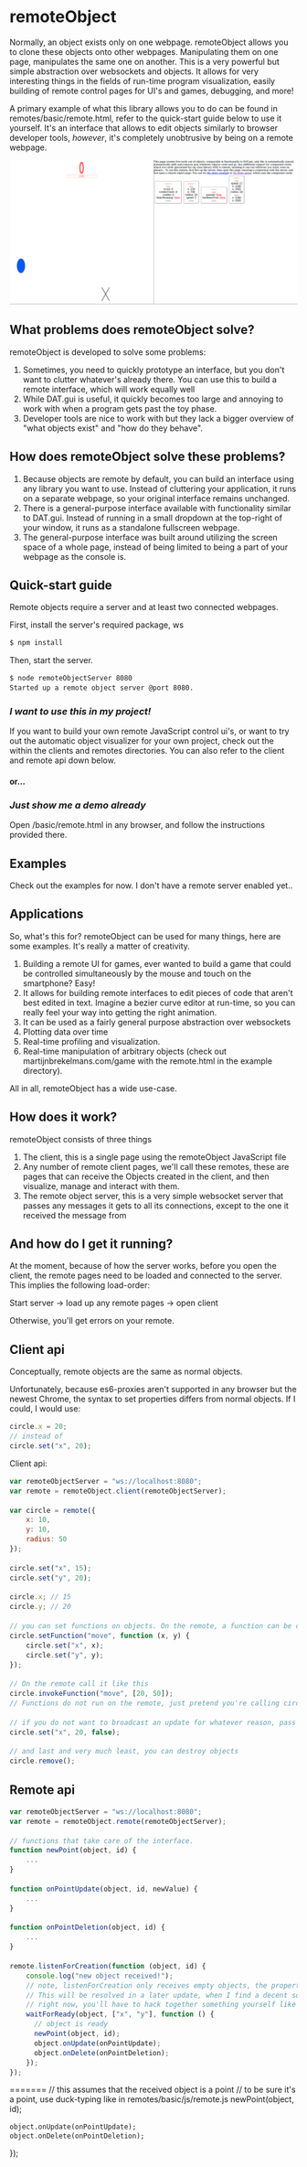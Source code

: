 # remoteObject

Normally, an object exists only on one webpage. remoteObject allows you to clone these objects onto other webpages. Manipulating them on one page, manipulates the same one on another. This is a very powerful but simple abstraction over websockets and objects. It allows for very interesting things in the fields of run-time program visualization, easily building of remote control pages for UI's and games, debugging, and more!

A primary example of what this library allows you to do can be found in remotes/basic/remote.html, refer to the quick-start guide below to use it yourself. It's an interface that allows to edit objects similarly to browser developer tools, *however*, it's completely unobtrusive by being on a remote webpage.

![Image of the demo running][demo]

## What problems does remoteObject solve?

remoteObject is developed to solve some problems:

1. Sometimes, you need to quickly prototype an interface, but you don't want to clutter whatever's already there. You can use this to build a remote interface, which will work equally well
2. While DAT.gui is useful, it quickly becomes too large and annoying to work with when a program gets past the toy phase.
3. Developer tools are nice to work with but they lack a bigger overview of "what objects exist" and "how do they behave".

## How does remoteObject solve these problems?

1. Because objects are remote by default, you can build an interface using any library you want to use. Instead of cluttering your application, it runs on a separate webpage, so your original interface remains unchanged.
2. There is a general-purpose interface available with functionality similar to DAT.gui. Instead of running in a small dropdown at the top-right of your window, it runs as a standalone fullscreen webpage.
3. The general-purpose interface was built around utilizing the screen space of a whole page, instead of being limited to being a part of your webpage as the console is.

## Quick-start guide

Remote objects require a server and at least two connected webpages.

First, install the server's required package, ws

```bash
$ npm install
```

Then, start the server.

```bash
$ node remoteObjectServer 8080
Started up a remote object server @port 8080.
```

### *I want to use this in my project!*

If you want to build your own remote JavaScript control ui's, or want to try out the automatic object visualizer for your own project,
check out the within the clients and remotes directories. You can also refer to the client and remote api down below.

#### or...
### *Just show me a demo already*

Open /basic/remote.html in any browser, and follow the instructions provided there.

## Examples

Check out the examples for now. I don't have a remote server enabled yet..

## Applications

So, what's this for? remoteObject can be used for many things, here are some examples. It's really a matter of creativity.

1. Building a remote UI for games, ever wanted to build a game that could be controlled simultaneously by the mouse and touch on the smartphone? Easy!
2. It allows for building remote interfaces to edit pieces of code that aren't best edited in text. Imagine a bezier curve editor at run-time, so you can really feel your way into getting the right animation.
3. It can be used as a fairly general purpose abstraction over websockets
4. Plotting data over time
5. Real-time profiling and visualization.
6. Real-time manipulation of arbitrary objects (check out martijnbrekelmans.com/game with the remote.html in the example directory).

All in all, remoteObject has a wide use-case.

## How does it work?

remoteObject consists of three things

1. The client, this is a single page using the remoteObject JavaScript file
2. Any number of remote client pages, we'll call these remotes, these are pages that can receive the Objects created in the client, and then visualize, manage and interact with them.
3. The remote object server, this is a very simple websocket server that passes any messages it gets to all its connections, except to the one it received the message from

## And how do I get it running?

At the moment, because of how the server works, before you open the client, the remote pages need to be loaded and connected to the server. This implies the following load-order:

Start server -> load up any remote pages -> open client

Otherwise, you'll get errors on your remote.

## Client api

Conceptually, remote objects are the same as normal objects.

Unfortunately, because es6-proxies aren't supported in any browser but the newest Chrome, the syntax to set properties differs from normal objects. If I could, I would use:
```js
circle.x = 20;
// instead of
circle.set("x", 20);
```

Client api:

```js
var remoteObjectServer = "ws://localhost:8080";
var remote = remoteObject.client(remoteObjectServer);

var circle = remote({
    x: 10,
    y: 10,
    radius: 50
});

circle.set("x", 15);
circle.set("y", 20);

circle.x; // 15
circle.y; // 20

// you can set functions on objects. On the remote, a function can be called
circle.setFunction("move", function (x, y) {
    circle.set("x", x);
    circle.set("y", y);
});

// On the remote call it like this
circle.invokeFunction("move", [20, 50]);
// Functions do not run on the remote, just pretend you're calling circle.move() on the client.

// if you do not want to broadcast an update for whatever reason, pass a third parameter to set
circle.set("x", 20, false);

// and last and very much least, you can destroy objects
circle.remove();
```

## Remote api

```js
var remoteObjectServer = "ws://localhost:8080";
var remote = remoteObject.remote(remoteObjectServer);

// functions that take care of the interface.
function newPoint(object, id) {
    ...
}

function onPointUpdate(object, id, newValue) {
    ...
}

function onPointDeletion(object, id) {
    ...
}

remote.listenForCreation(function (object, id) {
    console.log("new object received!");
    // note, listenForCreation only receives empty objects, the properties of the object get set immediately after this call
    // This will be resolved in a later update, when I find a decent solution to duck-typing objects without parameters
    // right now, you'll have to hack together something yourself like waitForReady defined in remotes/basic/js/remote.js
    waitForReady(object, ["x", "y"], function () {
      // object is ready
      newPoint(object, id);
      object.onUpdate(onPointUpdate);
      object.onDelete(onPointDeletion);
    });
});
```


[demo]: RemoteExample.png
=======
	// this assumes that the received object is a point
	// to be sure it's a point, use duck-typing like in remotes/basic/js/remote.js
   	newPoint(object, id);

   	object.onUpdate(onPointUpdate);
   	object.onDelete(onPointDeletion);
});
```